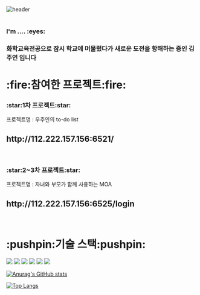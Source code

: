 ![header](https://capsule-render.vercel.app/api?type=rounded&text=how%20to%20lemonade)
<br>
<br>
<h3>I'm .... :eyes:</h3>
<h3>화학교육전공으로 잠시 학교에 머물렀다가 새로운 도전을 항해하는 중인 김주연 입니다</h3>


<h1>:fire:참여한 프로젝트:fire:</h1>
<h3>:star:1차 프로젝트:star:</h3>
<p>프로젝트명 : 우주인의 to-do list</p>
<h2>http://112.222.157.156:6521/</h2>

<br>
<h3>:star:2~3차 프로젝트:star:</h3>
<p>프로젝트명 : 자녀와 부모가 함께 사용하는 MOA</p>
<h2>http://112.222.157.156:6525/login</h2>
<br>

<h1>:pushpin:기술 스택:pushpin:</h1>

<img src="https://img.shields.io/badge/Html5-E34F26?style=flat-square&logo=html5&logoColor=white"/>

<img src="https://img.shields.io/badge/css3-1572B6?style=flat-square&logo=css3&logoColor=white"/>

<img src="https://img.shields.io/badge/JavaScript-F7DF1E?style=flat-square&logo=JavaScript&logoColor=white"/>

<img src="https://img.shields.io/badge/php-777BB4?style=flat-square&logo=php&logoColor=white"/>

<img src="https://img.shields.io/badge/laravel-FF2D20?style=flat-square&logo=laravel&logoColor=white"/>

<img src="https://img.shields.io/badge/vue.js-4FC08D?style=flat-square&logo=vue.js&logoColor=white"/>

[![Anurag's GitHub stats](https://github-readme-stats.vercel.app/api?username=iamjuyeon)](https://github.com/anuraghazra/github-readme-stats)

[![Top Langs](https://github-readme-stats.vercel.app/api/top-langs/?username=iamjuyeon)](https://github.com/anuraghazra/github-readme-stats)


